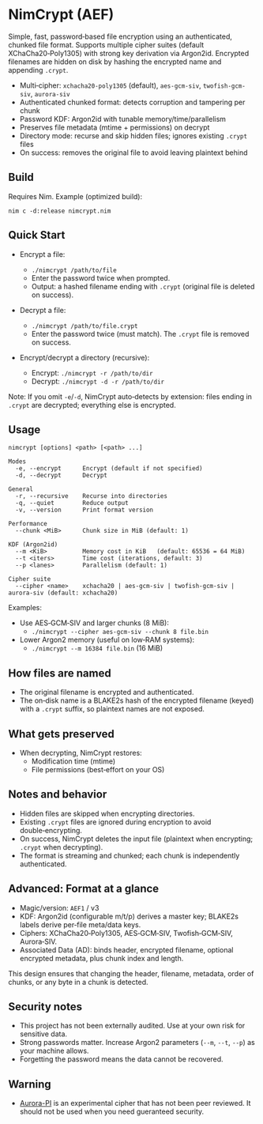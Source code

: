 # NimCrypt (AEF)

Simple, fast, password‑based file encryption using an authenticated, chunked file format. Supports multiple cipher suites (default XChaCha20‑Poly1305) with strong key derivation via Argon2id. Encrypted filenames are hidden on disk by hashing the encrypted name and appending `.crypt`.

- Multi‑cipher: `xchacha20-poly1305` (default), `aes-gcm-siv`, `twofish-gcm-siv`, `aurora-siv`
- Authenticated chunked format: detects corruption and tampering per chunk
- Password KDF: Argon2id with tunable memory/time/parallelism
- Preserves file metadata (mtime + permissions) on decrypt
- Directory mode: recurse and skip hidden files; ignores existing `.crypt` files
- On success: removes the original file to avoid leaving plaintext behind

## Build

Requires Nim. Example (optimized build):

```
nim c -d:release nimcrypt.nim
```

## Quick Start

- Encrypt a file:
  - `./nimcrypt /path/to/file`
  - Enter the password twice when prompted.
  - Output: a hashed filename ending with `.crypt` (original file is deleted on success).

- Decrypt a file:
  - `./nimcrypt /path/to/file.crypt`
  - Enter the password twice (must match). The `.crypt` file is removed on success.

- Encrypt/decrypt a directory (recursive):
  - Encrypt: `./nimcrypt -r /path/to/dir`
  - Decrypt: `./nimcrypt -d -r /path/to/dir`

Note: If you omit `-e`/`-d`, NimCrypt auto‑detects by extension: files ending in `.crypt` are decrypted; everything else is encrypted.

## Usage

```
nimcrypt [options] <path> [<path> ...]

Modes
  -e, --encrypt      Encrypt (default if not specified)
  -d, --decrypt      Decrypt

General
  -r, --recursive    Recurse into directories
  -q, --quiet        Reduce output
  -v, --version      Print format version

Performance
  --chunk <MiB>      Chunk size in MiB (default: 1)

KDF (Argon2id)
  --m <KiB>          Memory cost in KiB   (default: 65536 = 64 MiB)
  --t <iters>        Time cost (iterations, default: 3)
  --p <lanes>        Parallelism (default: 1)

Cipher suite
  --cipher <name>    xchacha20 | aes-gcm-siv | twofish-gcm-siv | aurora-siv (default: xchacha20)
```

Examples:

- Use AES‑GCM‑SIV and larger chunks (8 MiB):
  - `./nimcrypt --cipher aes-gcm-siv --chunk 8 file.bin`
- Lower Argon2 memory (useful on low‑RAM systems):
  - `./nimcrypt --m 16384 file.bin`  (16 MiB)

## How files are named

- The original filename is encrypted and authenticated.
- The on‑disk name is a BLAKE2s hash of the encrypted filename (keyed) with a `.crypt` suffix, so plaintext names are not exposed.

## What gets preserved

- When decrypting, NimCrypt restores:
  - Modification time (mtime)
  - File permissions (best‑effort on your OS)

## Notes and behavior

- Hidden files are skipped when encrypting directories.
- Existing `.crypt` files are ignored during encryption to avoid double‑encrypting.
- On success, NimCrypt deletes the input file (plaintext when encrypting; `.crypt` when decrypting).
- The format is streaming and chunked; each chunk is independently authenticated.

## Advanced: Format at a glance

- Magic/version: `AEF1` / v3
- KDF: Argon2id (configurable m/t/p) derives a master key; BLAKE2s labels derive per‑file meta/data keys.
- Ciphers: XChaCha20‑Poly1305, AES‑GCM‑SIV, Twofish‑GCM‑SIV, Aurora‑SIV.
- Associated Data (AD): binds header, encrypted filename, optional encrypted metadata, plus chunk index and length.

This design ensures that changing the header, filename, metadata, order of chunks, or any byte in a chunk is detected.

## Security notes

- This project has not been externally audited. Use at your own risk for sensitive data.
- Strong passwords matter. Increase Argon2 parameters (`--m`, `--t`, `--p`) as your machine allows.
- Forgetting the password means the data cannot be recovered.

## Warning

 - [Aurora-PI](https://github.com/vercingetorx/aurora-pi) is an experimental cipher that has not been peer reviewed. It should not be used when you need gueranteed security.
